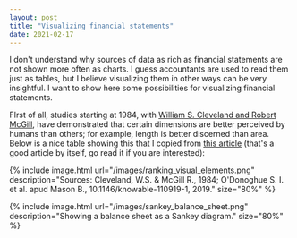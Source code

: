 ```yaml
---
layout: post
title: "Visualizing financial statements"
date: 2021-02-17
---
```


I don't understand why sources of data as rich as financial statements are not shown more often as charts. I guess accountants are used to read them just as tables, but I believe visualizing them in other ways can be very insightful. I want to show here some possibilities for visualizing financial statements.

FIrst of all, studies starting at 1984, with [William S. Cleveland and Robert McGill](https://www.jstor.org/stable/pdf/2288400.pdf), have demonstrated that certain dimensions are better perceived by humans than others; for example, length is better discerned than area. Below is a nice table showing this that I copied from [this article](https://knowablemagazine.org/article/mind/2019/science-data-visualization) (that's a good article by itself, go read it if you are interested):

{% include image.html url="/images/ranking_visual_elements.png" description="Sources: Cleveland, W.S. & McGill R., 1984; O'Donoghue S. I. et al. apud Mason B., 10.1146/knowable-110919-1, 2019." size="80%" %}

{% include image.html url="/images/sankey_balance_sheet.png" description="Showing a balance sheet as a Sankey diagram." size="80%" %}

